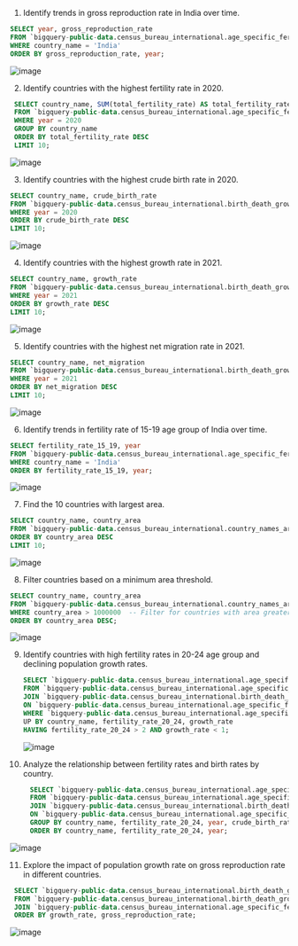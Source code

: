 1.	Identify trends in gross reproduction rate in India over time.

   ```SQL
SELECT year, gross_reproduction_rate
FROM `bigquery-public-data.census_bureau_international.age_specific_fertility_rates`
WHERE country_name = 'India'
ORDER BY gross_reproduction_rate, year;
```
![image](https://github.com/AlkaJoy/Bigquery/assets/158851023/e9843117-56b4-4f35-b46f-00b175c51d2f)

2. 	Identify countries with the highest fertility rate in 2020.

   ```SQL
    SELECT country_name, SUM(total_fertility_rate) AS total_fertility_rate
    FROM `bigquery-public-data.census_bureau_international.age_specific_fertility_rates`
    WHERE year = 2020
    GROUP BY country_name
    ORDER BY total_fertility_rate DESC
    LIMIT 10;
  ```
   ![image](https://github.com/AlkaJoy/Bigquery/assets/158851023/5d14a203-91e4-44db-8254-8a323c5fe05a)

   3.	Identify countries with the highest crude birth rate in 2020.

   ```SQL
SELECT country_name, crude_birth_rate
FROM `bigquery-public-data.census_bureau_international.birth_death_growth_rates`
WHERE year = 2020
ORDER BY crude_birth_rate DESC
LIMIT 10;
```
![image](https://github.com/AlkaJoy/Bigquery/assets/158851023/b26515dd-4097-4c2f-ab50-7aac2bf4ecef)

4.	Identify countries with the highest growth rate in 2021.

   ```SQL
SELECT country_name, growth_rate
FROM `bigquery-public-data.census_bureau_international.birth_death_growth_rates`
WHERE year = 2021
ORDER BY growth_rate DESC
LIMIT 10;
```
![image](https://github.com/AlkaJoy/Bigquery/assets/158851023/b7cc548a-c7cf-4e61-92db-c7c9cc705b14)

5.	Identify countries with the highest net migration rate in 2021.

   ```SQL
SELECT country_name, net_migration
FROM `bigquery-public-data.census_bureau_international.birth_death_growth_rates`
WHERE year = 2021
ORDER BY net_migration DESC
LIMIT 10;
```
![image](https://github.com/AlkaJoy/Bigquery/assets/158851023/83ae14a0-8cf8-434e-8146-7c853f12d4d3)

6.	Identify trends in fertility rate of 15-19 age group of India over time.

   ```SQL
SELECT fertility_rate_15_19, year
FROM `bigquery-public-data.census_bureau_international.age_specific_fertility_rates`
WHERE country_name = 'India'
ORDER BY fertility_rate_15_19, year;
```
![image](https://github.com/AlkaJoy/Bigquery/assets/158851023/838c2121-8b60-453a-8fc5-d72b4f572935)

7.	Find the 10 countries with largest area.

   ```SQL
SELECT country_name, country_area
FROM `bigquery-public-data.census_bureau_international.country_names_area`
ORDER BY country_area DESC
LIMIT 10;
```
![image](https://github.com/AlkaJoy/Bigquery/assets/158851023/0449c419-86d5-480a-a03a-93c33d9d49bc)

8.	Filter countries based on a minimum area threshold.

   ```SQL
SELECT country_name, country_area
FROM `bigquery-public-data.census_bureau_international.country_names_area`
WHERE country_area > 1000000  -- Filter for countries with area greater than 1 million square kilometers
ORDER BY country_area DESC;
```
![image](https://github.com/AlkaJoy/Bigquery/assets/158851023/4fc37381-06e1-4b2b-b2b9-d7e393ff3526)

9.	Identify countries with high fertility rates in 20-24 age group and declining population growth rates.

    ```SQL
  	SELECT `bigquery-public-data.census_bureau_international.age_specific_fertility_rates`.country_name, SUM(fertility_rate_20_24) AS total_fertility_rate, growth_rate
    FROM `bigquery-public-data.census_bureau_international.age_specific_fertility_rates`
    JOIN `bigquery-public-data.census_bureau_international.birth_death_growth_rates`
    ON `bigquery-public-data.census_bureau_international.age_specific_fertility_rates`.country_name = `bigquery-public-data.census_bureau_international.birth_death_growth_rates`.country_name AND `bigquery-public-data.census_bureau_international.age_specific_fertility_rates`.year = `bigquery-public-data.census_bureau_international.birth_death_growth_rates`.year
    WHERE `bigquery-public-data.census_bureau_international.age_specific_fertility_rates`.year = 2020
    UP BY country_name, fertility_rate_20_24, growth_rate
    HAVING fertility_rate_20_24 > 2 AND growth_rate < 1;
    ```
    ![image](https://github.com/AlkaJoy/Bigquery/assets/158851023/bf031a06-4e10-4cb7-b2f0-77f341fa61cc)

   10.	Analyze the relationship between fertility rates and birth rates by country.

  ```SQL 
       SELECT `bigquery-public-data.census_bureau_international.age_specific_fertility_rates`.country_name, fertility_rate_20_24, `bigquery-public-data.census_bureau_international.age_specific_fertility_rates`.year, crude_birth_rate
       FROM `bigquery-public-data.census_bureau_international.age_specific_fertility_rates`
       JOIN `bigquery-public-data.census_bureau_international.birth_death_growth_rates`
       ON `bigquery-public-data.census_bureau_international.age_specific_fertility_rates`.country_name = `bigquery-public-data.census_bureau_international.birth_death_growth_rates`.country_name AND `bigquery-public-data.census_bureau_international.age_specific_fertility_rates`.year = `bigquery-public-data.census_bureau_international.birth_death_growth_rates`.year
       GROUP BY country_name, fertility_rate_20_24, year, crude_birth_rate
       ORDER BY country_name, fertility_rate_20_24, year;
   ```
![image](https://github.com/AlkaJoy/Bigquery/assets/158851023/9e147d24-6291-4981-a610-25a8e144b194)

11.	 Explore the impact of population growth rate on gross reproduction rate in different countries.

   ```SQL
   	SELECT `bigquery-public-data.census_bureau_international.birth_death_growth_rates`.country_name, growth_rate, gross_reproduction_rate
    FROM `bigquery-public-data.census_bureau_international.birth_death_growth_rates`
    JOIN `bigquery-public-data.census_bureau_international.age_specific_fertility_rates`ON `bigquery-public-data.census_bureau_international.birth_death_growth_rates`.country_name = `bigquery-public-data.census_bureau_international.age_specific_fertility_rates`.country_name
    ORDER BY growth_rate, gross_reproduction_rate;
   ```
   ![image](https://github.com/AlkaJoy/Bigquery/assets/158851023/6dded8f0-750e-437e-a786-eecd90130083)

    


       


    












